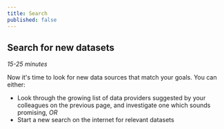 ```yaml
---
title: Search
published: false
---
```


## Search for new datasets
*15-25 minutes*

Now it's time to look for new data sources that match your goals.  You can either:
- Look through the growing list of data providers suggested by your colleagues on the previous page, and investigate one which sounds promising, *OR*
- Start a new search on the internet for relevant datasets
